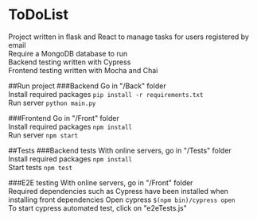 # ToDoList

Project written in flask and React to manage tasks for users registered by email  
Require a MongoDB database to run  
Backend testing written with Cypress  
Frontend testing written with Mocha and Chai

##Run project
###Backend
Go in "/Back" folder  
Install required packages ```pip install -r requirements.txt```  
Run server ```python main.py```

###Frontend
Go in "/Front" folder  
Install required packages ```npm install```  
Run server ```npm start```

##Tests
###Backend tests
With online servers, go in "/Tests" folder  
Install required packages ```npm install```  
Start tests ```npm test```  

###E2E testing
With online servers, go in "/Front" folder  
Required dependencies such as Cypress have been installed when installing front dependencies 
Open cypress ```$(npm bin)/cypress open```  
To start cypress automated test, click on "e2eTests.js"
